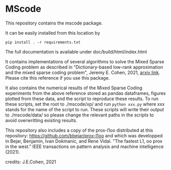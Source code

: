 # MScode

This repository contains the mscode package.

It can be easily installed from this location by
```
pip install . -r requirements.txt
```

The full documentation is available under doc/build/html/index.html

It contains implementations of several algorithms to solve the Mixed Sparse Coding problem as described in "Dictionary-based low-rank approximation and the mixed sparse coding problem", Jeremy E. Cohen, 2021, [arxiv link](arxivxxx). Please cite this reference if you use this package.

It also contains the numerical results of the Mixed Sparse Coding experiments from the above reference stored as pandas dataframes, figures plotted from these data, and the script to reproduce these results. To run these scripts, set the root to ./mscode/xp/ and run
`python xxx.py`
where xxx stands for the name of the script to run. These scripts will write their output to ./mscode/data/ so please change the relevant paths in the scripts to avoid overwritting existing results.

This repository also includes a copy of the prox-l1oo distributed at this repository:
https://github.com/bbejar/prox-l1oo
and which was developped in Bejar, Benjamin, Ivan Dokmanic, and Rene Vidal. "The fastest L1, oo prox in the west." IEEE transactions on pattern analysis and machine intelligence (2021).

credits: J.E.Cohen, 2021

